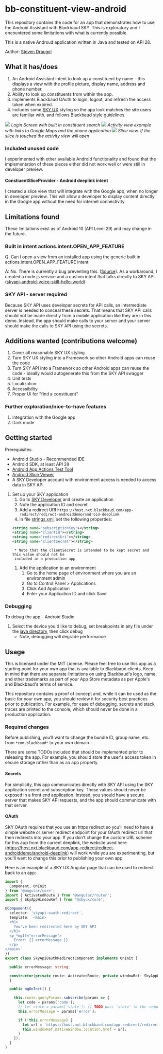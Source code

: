 # bb-constituent-view-android

This repository contains the code for an app that demonstrates how to use the Android
Assistant with Blackbaud SKY. This is exploratory and I encountered some limitations with
what is currently possible.

This is a native Androud application written in Java and tested on API 28.

Author: [Steven Draugel](https://github.com/sdraugel)

## What it has/does

1. An Android Assistant intent to look up a constituent by name - this displays a view with the profile picture, display name, address and phone number.
1. Ability to look up constituents from within the app.
1. Implements Blackbaud OAuth to login, logout, and refresh the access token when expired.
1. Includes some [SKY UX](https://developer.blackbaud.com/skyux/) styling so the app look matches the site users are familiar with, and follows Blackbaud style guidelines.

[![](./Screenshots/MainActivity500h.png)](./Screenshots/MainActivity.png)
*Login Screen with built in constituent search*
[![](./Screenshots/InAppConstitView500h.png)](./Screenshots/InAppConstitView.png)
*Activity view example with links to Google Maps and the phone application*
[![](./Screenshots/SliceView500h.png)](./Screenshots/SliceView.png)
*Slice view. If the slice is touched the activity view will open*

### Included unused code

I experimented with other available Android functionality and found that the implementation
of these pieces either did not work well or were still in developer preview.

#### ConstiuentSliceProvider - Android deeplink intent

I created a slice view that will integrate with the Google app, when no longer in developer preview.
This will allow a developer to display content directly in the Google app without the need for internet connectivity.

## Limitations found

These limitations exist as of Android 10 (API Level 29) and may change in the future.

### Built in intent actions.intent.OPEN_APP_FEATURE

Q: Can I open a view from an installed app using the generic built in actions.intent.OPEN_APP_FEATURE intent

A: No. There is currently a bug preventing this. ([Source](https://issuetracker.google.com/issues/135714718)). 
As a workaround, I created a node.js service and a custom intent that talks directly to SKY API. ([skyapi-android-voice-skill-hello-world](https://github.com/blackbaud/skyapi-android-voice-skill-hello-world))

### SKY API - server required

Because SKY API uses developer secrets for API calls, an intermediate server is
needed to conceal these secrets. That means that SKY API calls should not be made directly
from a mobile application like they are in this demo. Instead, the app should make
calls to your server and your server should make the calls to SKY API using the secrets.

## Additions wanted (contributions welcome)

1. Cover all reasonable SKY UX styling
1. Turn SKY UX styling into a Framework so other Android apps can reuse the code
1. Turn SKY API into a Framework so other Android apps can reuse the code - ideally would autogenerate this from the SKY API swagger
1. Unit tests
1. Localization
1. Accessibility
1. Proper UI for "find a constituent"

### Further exploration/nice-to-have features

1. Integration with the Google app
1. Dark mode

## Getting started

Prerequisites:
* Android Studio - Recommended IDE
* Android SDK, at least API 28
* [Android App Actions Test Tool](https://developers.google.com/assistant/app/test-tool)
* [Android Slice Viewer](https://developer.android.com/guide/slices/getting-started)
* A SKY Developer account with environment access is needed to access data in SKY API

1. Set up your SKY application
    1. Go to [SKY Developer](https://developer.blackbaud.com/apps/) and create an application
    1. Note the application ID and secret
    1. Add a redirect URI `https://host.nxt.blackbaud.com/app-redirect/redirect-androiddemo/android-deeplink`
    1. In file [strings.xml](./app/src/main/res/values/strings.xml), set the following properties:
    ```xml 
    <string name="subscriptionKey"></string>
    <string name="clientId"></string>
    <string name="redirectUri"></string>
    <string name="clientSecret"></string>
    ```
        * Note that the clientSecret is intended to be kept secret and this value should not be 
        included in a production app
    1. Add the application to an environment
        1. Go to the home page of environment where you are an environment admin
        1. Go to Control Panel > Applications
        1. Click Add Application
        1. Enter your Application ID and click Save

### Debugging
To debug the app - Android Studio

1. Select the device you'd like to debug, set breakpoints in any file under the [java directory](./app/src/main/java/com/blackbaud/constitview), then click debug
    * Note, debugging will degrade performance 

## Usage

This is licensed under the MIT License. Please feel free to use this app as a starting
point for your own app that is available to Blackbaud clients. Keep in mind that there
are separate limitations on using Blackbaud's logo, name, and other trademarks as
part of your App Store metadata as per Apple's and Blackbaud's terms of service.

This repository contains a proof of concept and, while it can be used as the basic for your own app,
you should review it for security best practices prior to publication. For example,
for ease of debugging, secrets and stack traces are printed to the console, which
should never be done in a production application.

### Required changes

Before publishing, you'll want to change the bundle ID, group name, etc. from `*com.blackbaud*` to your
own domain.

There are some TODOs included that should be implemented prior to releasing the app. For
example, you should store the user's access token in secure storage rather than as an app
property.

#### Secrets

For simplicity, this app communicates directly with SKY API using the SKY application secret
and subscription key. These values should never be exposed in a front end application. Instead,
you should have a secure server that makes SKY API requests, and the app should communicate
with that server.

#### OAuth

SKY OAuth requires that you use an https redirect so you'll need to
have a simple website or server redirect endpoint for your OAuth redirect url that then
redirects into your app.
If you don't change the custom URL scheme for this app from the current deeplink, the website
used here (https://host.nxt.blackbaud.com/app-redirect/redirect-androiddemo/android-deeplink) will work while
you are experimenting, but you'll want to change this prior to publishing your own app.

Here is an example of a SKY UX Angular page that can be used to redirect back to an app:

```ts
import {
  Component, OnInit
} from '@angular/core';
import { ActivatedRoute } from '@angular/router';
import { SkyAppWindowRef } from '@skyux/core';

@Component({
  selector: 'skyapi-oauth-redirect',
  template: `<main>
  <h1>
    You've been redirected here by SKY API
  </h1>
  <p *ngIf="errorMessage">
    Error: {{ errorMessage }}
  </p>
</main>`
})
export class SkyApiOauthRedirectComponent implements OnInit {

  public errorMessage: string;

  constructor(private route: ActivatedRoute, private windowRef: SkyAppWindowRef) {
  }

  public ngOnInit() {

    this.route.queryParams.subscribe(params => {
      let code = params['code'];
      // let state = params['state']; // TODO pass `state` to the request and verify here
      this.errorMessage = params['error'];

      if (!this.errorMessage) {
        let url = `https://host.nxt.blackbaud.com/app-redirect/redirect-androiddemo/android-deeplink?code=${code}`;
        this.windowRef.nativeWindow.location.href = url;
      }
    });
  }
}
```
